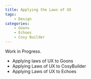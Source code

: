 ```yaml
---
title: Applying the Laws of UX
tags:
    - Design
categories:
    - Goons
    - Echoes
    - Cosy Builder
---
```

Work in Progress.

- Applying laws of UX to Goons
- Applying Laws of UX to CosyBuilder
- Applying Laws of UX to Echoes